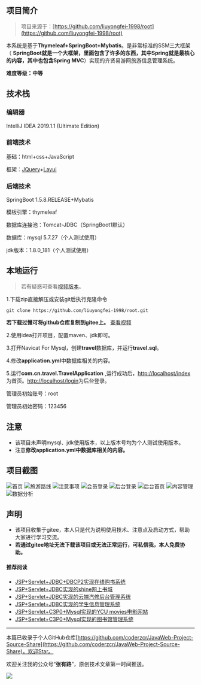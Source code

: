 ## 项目简介

>项目来源于：[https://github.com/liuyongfei-1998/root](https://github.com/liuyongfei-1998/root)

本系统是基于**Thymeleaf+SpringBoot+Mybatis**。是非常标准的SSM三大框架（
**SpringBoot就是一个大框架，里面包含了许多的东西，其中Spring就是最核心的内容，其中也包含Spring MVC**）实现的齐贤易游网旅游信息管理系统。

**难度等级：中等**

## 技术栈

### 编辑器

IntelliJ IDEA 2019.1.1 (Ultimate Edition)

### 前端技术

基础：html+css+JavaScript

框架：[JQuery](https://www.runoob.com/jquery/jquery-tutorial.html)+[Layui](https://www.layui.com/)

### 后端技术

SpringBoot 1.5.8.RELEASE+Mybatis

模板引擎：thymeleaf

数据库连接池：Tomcat-JDBC（SpringBoot1默认）

数据库：mysql 5.7.27（个人测试使用）

jdk版本：1.8.0_181（个人测试使用）



## 本地运行

> 若有疑惑可查看[视频版本](https://zhuanlan.zhihu.com/p/135932271)。

1.下载zip直接解压或安装git后执行克隆命令 
```
git clone https://github.com/liuyongfei-1998/root.git
```
**若下载过慢可将github仓库复制到gitee上。** [查看视频](../../public/oldPicturesFromGitee/GitHub下载慢怎么办？.mp4)

2.使用idea打开项目，配置maven、jdk即可。

3.打开Navicat For Mysql，创建**travel**数据库，并运行**travel.sql**。

4.修改**application.yml**中数据库相关的内容。

5.运行**com.cn.travel.TravelApplication**
,运行成功后，[http://localhost/index](http://localhost/index)为首页。[http://localhost/login](http://localhost/login)为后台登录。

管理员初始账号：root

管理员初始密码：123456




## 注意
- 该项目未声明mysql、jdk使用版本，以上版本号均为个人测试使用版本。
- 注意**修改application.yml中数据库相关的内容。**


## 项目截图
![首页](../../public/oldPicturesFromGitee/blog20200424133701.png)
![旅游路线](../../public/oldPicturesFromGitee/blog20200424133702.png)
![注意事项](../../public/oldPicturesFromGitee/blog20200424133703.png)
![会员登录](../../public/oldPicturesFromGitee/blog20200424133704.png)
![后台登录](../../public/oldPicturesFromGitee/blog20200424133705.png)
![后台首页](../../public/oldPicturesFromGitee/blog20200424133706.png)
![内容管理](../../public/oldPicturesFromGitee/blog20200424133707.png)
![数据分析](../../public/oldPicturesFromGitee/blog20200424133708.png)

## 声明
- 该项目收集于gitee，本人只是代为说明使用技术、注意点及启动方式，帮助大家进行学习交流。
- **若通过gitee地址无法下载该项目或无法正常运行，可私信我，本人免费协助。**


#### 推荐阅读
- [JSP+Servlet+JDBC+DBCP2实现在线购书系统](https://mp.weixin.qq.com/s/kFHzkRtL6FNN9koaWAjDkg)
- [JSP+Servlet+JDBC实现的shine网上书城](https://mp.weixin.qq.com/s/GvfywZwg28IMYk5Q2ZWcOw)
- [JSP+Servlet+JDBC实现的云端汽修后台管理系统](https://mp.weixin.qq.com/s/kalGv5T8AZGxTnLHr2wDsA)
- [JSP+Servlet+JDBC实现的学生信息管理系统](https://mp.weixin.qq.com/s/K-H50joCXeE0cnwmtoqhJw)
- [JSP+Servlet+C3P0+Mysql实现的YCU movies电影网站](https://mp.weixin.qq.com/s/bJ1lGNDrVwzXx5z9dDaV-w)
- [JSP+Servlet+C3P0+Mysql实现的图书馆管理系统](https://mp.weixin.qq.com/s/MdGVYX_8t-CiOasghGPrRw)

---

本篇已收录于个人GitHub仓库[https://github.com/coderzcr/JavaWeb-Project-Source-Share](https://github.com/coderzcr/JavaWeb-Project-Source-Share)，欢迎Star。


欢迎关注我的公众号“**张有路**”，原创技术文章第一时间推送。

![](../../public/oldPicturesFromGitee/qrcode.gif)


